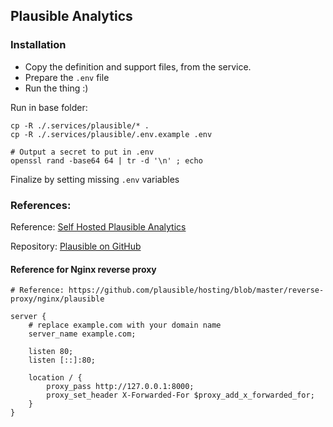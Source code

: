 ## Plausible Analytics

### Installation

- Copy the definition and support files, from the service.
- Prepare the `.env` file
- Run the thing :)

Run in base folder:
```
cp -R ./.services/plausible/* .
cp -R ./.services/plausible/.env.example .env

# Output a secret to put in .env
openssl rand -base64 64 | tr -d '\n' ; echo
```

Finalize by setting missing `.env` variables 


### References:

Reference: [Self Hosted Plausible Analytics](https://plausible.io/docs/self-hosting)

Repository: [Plausible on GitHub](https://github.com/plausible/hosting)


#### Reference for Nginx reverse proxy
```
# Reference: https://github.com/plausible/hosting/blob/master/reverse-proxy/nginx/plausible

server {
	# replace example.com with your domain name
	server_name example.com;
	
	listen 80;
	listen [::]:80;

	location / {
		proxy_pass http://127.0.0.1:8000;
		proxy_set_header X-Forwarded-For $proxy_add_x_forwarded_for;
	}
}
```

